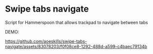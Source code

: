 # Swipe tabs navigate
Script for Hammerspoon that allows trackpad to navigate between tabs

DEMO:

https://github.com/aoeskills/swipe-tabs-navigate/assets/83078203/f0f08ce8-1292-488d-a599-c4baec79134b
